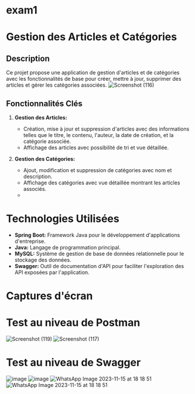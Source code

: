 # exam1
# Gestion des Articles et Catégories

## Description
Ce projet propose une application de gestion d'articles et de catégories avec les fonctionnalités de base pour créer, mettre à jour, supprimer des articles et gérer les catégories associées.
![Screenshot (116)](https://github.com/BasmaGd/exam1/assets/118211411/fc18c52a-34c2-409c-93c8-16926be28ce5)
## Fonctionnalités Clés

1. **Gestion des Articles:**
   - Création, mise à jour et suppression d'articles avec des informations telles que le titre, le contenu, l'auteur, la date de création, et la catégorie associée.
   - Affichage des articles avec possibilité de tri et vue détaillée.

2. **Gestion des Catégories:**
   - Ajout, modification et suppression de catégories avec nom et description.
   - Affichage des catégories avec vue détaillée montrant les articles associés.
   - 
# Technologies Utilisées

- **Spring Boot:** Framework Java pour le développement d'applications d'entreprise.
- **Java:** Langage de programmation principal.
- **MySQL:** Système de gestion de base de données relationnelle pour le stockage des données.
- **Swagger:** Outil de documentation d'API pour faciliter l'exploration des API exposées par l'application.

# Captures d'écran 
# Test au niveau de Postman
![Screenshot (119)](https://github.com/BasmaGd/exam1/assets/118211411/b894a4cf-89a4-48e5-b03f-ee072d3bbf41)
![Screenshot (117)](https://github.com/BasmaGd/exam1/assets/118211411/ae5dca03-1f70-44b6-9b3c-e34dae99ec3e)



# Test  au niveau de Swagger
![image](https://github.com/BasmaGd/exam1/assets/118211411/0c822c5b-110e-48b4-a9d1-3a9f3f17ca89)
![image](https://github.com/BasmaGd/exam1/assets/118211411/8a690150-7d78-45cb-b183-f366512b9e81)
![WhatsApp Image 2023-11-15 at 18 18 51](https://github.com/BasmaGd/exam1/assets/118211411/b089b17f-c68c-428e-aa09-c0e0ae316d41)
![WhatsApp Image 2023-11-15 at 18 18 51](https://github.com/BasmaGd/exam1/assets/118211411/0282f1c3-ad6d-4b83-a3ec-ad32e47c77ec)
